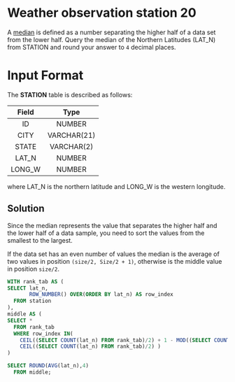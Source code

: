 # Weather observation station 20

A [median](https://en.wikipedia.org/wiki/Median) is defined as a number separating the higher half of a data set from the lower half. Query the median of the Northern Latitudes (LAT_N) from STATION and round your answer to `4` decimal places.

# Input Format

The **STATION** table is described as follows:

|Field|Type|
|:---:|:--:|
|ID| NUMBER|
|CITY|VARCHAR(21)|
|STATE|VARCHAR(2)|
|LAT_N|NUMBER|
|LONG_W|NUMBER|

where LAT_N is the northern latitude and LONG_W is the western longitude.

## Solution

Since the median represents the value that separates the higher half and the lower half of a data sample, you need to sort the values from the smallest to the largest.

If the data set has an even number of values the median is the average of two values in position  `(size/2, Size/2 + 1)`, otherwise is the middle value in position `size/2`.

```SQL
WITH rank_tab AS (
SELECT lat_n,
       ROW_NUMBER() OVER(ORDER BY lat_n) AS row_index
  FROM station
),
middle AS (
SELECT *
  FROM rank_tab
  WHERE row_index IN(
    CEIL((SELECT COUNT(lat_n) FROM rank_tab)/2) + 1 - MOD((SELECT COUNT(lat_n) FROM rank_tab),2),
    CEIL((SELECT COUNT(lat_n) FROM rank_tab)/2) )
)

SELECT ROUND(AVG(lat_n),4)
  FROM middle;
```
